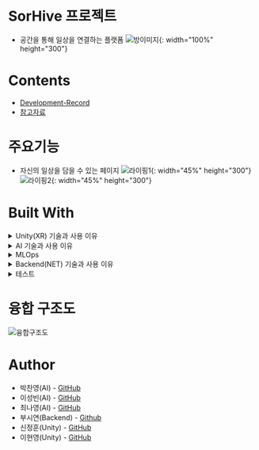 # SorHive 프로젝트
- 공간을 통해 일상을 연결하는 플랫폼
![방이미지](https://user-images.githubusercontent.com/111809392/205321871-c7de56fd-34cc-4a74-9f22-189ec16f87fe.png){: width="100%" height="300"}

# Contents
- [Development-Record](https://github.com/MA-Dot-COM/Intro/wiki/Development-Record)
- [참고자료](https://github.com/MA-Dot-COM/Intro/wiki/%EC%B0%B8%EA%B3%A0-%EC%9E%90%EB%A3%8C)

# 주요기능
- 자신의 일상을 담을 수 있는 페이지
![라이핑1](https://user-images.githubusercontent.com/111809392/205321857-2650fe08-b253-495b-8477-f8120b5522fd.png){: width="45%" height="300"}
![라이핑2](https://user-images.githubusercontent.com/111809392/205321864-1b3b4ccf-4be0-4acd-b671-36a8478f0166.png){: width="45%" height="300"}
# Built With

<details>
<summary>Unity(XR) 기술과 사용 이유</summary>
<div markdown="1">

- [Unity Enterprise](https://store.unity.com/kr/products/unity-enterprise)
  - 전체 UI 및 3D공간
- [Photon](https://www.photonengine.com/ko-KR/)
  - 다중사용자 환경
- [Blender](https://www.blender.org/)
  - 아바타 및 프리셋

</div>
</details>

<details>
<summary>AI 기술과 사용 이유</summary>
<div markdown="1">

- [Tensorflow](https://www.tensorflow.org/?hl=ko)
  -
- [Pytorch](https://pytorch.org/)
  -
- [Pycharm](https://www.jetbrains.com/ko-kr/pycharm/)
  -
- [Fastapi](https://fastapi.tiangolo.com/ko/)
  -
- [Docker](https://www.docker.com/)
  -

--------

 - 공간 분류모델
네이버, 구글에서 술집, 노래방, 카페등 공간에 대한 이미지 크롤링후 전처리, 약 12,000개의 데이터셋을 Resnet50모델에 전이학습하여 사용자가 일상의 사진을 올리면 분석하여 그와 맞는 공간에 대한 카테고리를 분류해 준다. 

- 아바타 생성모델
사용자의 얼굴 사진으로 아바타를 생성해주는 시스템을 설계하고 구현, 데이터 셋은 https://www.kaggle.com/datasets/niten19/face-shape-dataset를 사용한다. 얼굴이 이미 나누어져 있는 kaggle의 Face Shape Dataset 중 약 2500개를 사용해 눈모양과 눈썹모양을 라벨링 한 후, yolo5로 학습시켰다. yolo5의 detect.py와 data.yaml 수정해 얼굴형, 눈모양, 눈썹모양 별로 모델을 만든 뒤, 각 클래스마다 높은 값을 뽑아내 사용자의 얼굴사진을 분석해 아바타를 만든다. 

- Insightface의 Detection모델
공간분류 모델에 사용될 사용자들의 이미지 데이터의 초상권 보호를 위해 Insightface의 Detection모델인 RetinaFace-10GF를 사용하여 얼굴인식 후 모자이크 처리를 해주는 모델을 만들었다. 모자이크 처리한 데이터셋으로 공간분류 모델을 학습한 결과 성능의 차이는 없었고, 이후에도 사용자들에게 사진을 받으면 Insightface의 Detection모델을 거쳐 모자이크 처리되어 초상권이 보호된 데이터셋으로 활용할 계획이다.

- 추천 시스템
사용자 기반 협업 필터링을 통해 사용자 간 친밀도를 측정해 잠재적인 관계가 가깝지만 아직 팔로워 하지 않은 사용자를 추천해 주는 시스템을 설계하고 구현.
친구 친밀도 도출 시스템은 사용자에게 얼마나 관심이 많은지 클릭해서 본 빈도(룸인, 라이핑, 채팅 등)등 사용자 행동 양식을 수집하여 얼마나 친밀한지 판별하고,
이를 토대로 사용자에 대해 친밀도 순위를 결정한다.

</div>
</details>

<details>
<summary>MLOps</summary>
<div markdown="1">
 
## 이미지 → image classification → 공간

(사진)XR → NET → AI(분석) → NET → (공간)XR

![image-removebg-preview (19)](https://user-images.githubusercontent.com/111809392/205317427-cd9e6372-9368-4d9f-86f3-41c7adfb881a.png)
![image-removebg-preview (20)](https://user-images.githubusercontent.com/111809392/205317453-a6147b69-ae54-4fe6-8818-6be44fe28bdb.png)
![image-removebg-preview (21)](https://user-images.githubusercontent.com/111809392/205317463-7ec76e89-f5ce-44f7-a955-9a8bd252d188.png)
  
![Untitled (1)](https://user-images.githubusercontent.com/111809392/205317472-345c07bd-c83f-4098-a359-9cb7f0870ba7.png)
![Untitled](https://user-images.githubusercontent.com/111809392/205317480-bf87aa5b-7f5a-43e6-b19e-9a27e770ef69.png)
  
</div>
</details>

<details>
<summary>Backend(NET) 기술과 사용 이유</summary>
<div markdown="1">

- [AWS RDS - MySQL](https://aws.amazon.com/ko/rds/mysql/?nc=sn&loc=1)
  - 정규화를 통해 데이터의 일관성과 무결성을 확보하기 위해 사용했습니다.

- [MongoDB - Atlas](https://www.mongodb.com/ko-kr/cloud/atlas/efficiency)
  - 방대한 데이터 처리, 수정 필요없는 데이터들만 저장하여 빠르게 조회가 가능해서 사용했습니다.
  
- [AWS Ec2](https://aws.amazon.com/ko/ec2/)
  - 클라우드 환경의 가상 서버를 구축하기 위해 사용했습니다.
  
- [AWS S3](https://aws.amazon.com/ko/s3/?nc=sn&loc=0)
  - 이미지 저장, 호스팅, 뛰어난 보안성 때문에 사용했습니다.
  
- [AWS ElasticBeanstalk](https://aws.amazon.com/ko/elasticbeanstalk/)
  - 서버에서 개발된 웹 애플리케이션 및 서비스를 간단하게 배포하려고 사용한 서비스
  - 로드밸런싱, 오토스케일링 기능 함께 사용했습니다.

- [AWS Route53](https://aws.amazon.com/ko/route53)
  - ACM 과 ElasticBeanstalk 를 연결하여 사용했습니다.
  - Domain은 sorhive.shop 을 통해 접속 가능하게 하였습니다.

- [AWS Certificate Manager](https://aws.amazon.com/ko/certificate-manager)
  - 로드밸런서에 SSL 인증서를 연결하여 사용했습니다.
  - HTTP에 SSL 인증서를 사용하여 더 안전한 보안용 프로토콜인 HTTPS를 통해 더 안전한 SNS를 위해 사용했습니다.

- [SpringBoot](https://spring.io/projects/spring-boot)
  - 자바 기반의 웹 어플리케이션을 만들 수 있는 프레임워크인 스프링을 더 쉽게 사용할 수 있어서 사용했습니다.
  
- [JPA](https://spring.io/projects/spring-data-jpa)
  - 객체와 관계형 데이터베이스를 매핑하여 데이터베이스에 대한 의존성을 줄이고 생산성을 높이고 유지보수 향상, 성능 등의 장점 때문에 사용했습니다. 
  
- [Spring Security](https://spring.io/projects/spring-security)
  - 스프링 어플리케이션의 보안을 담당하는 스프링 하위 프레임 워크이고, 인증과 권한 부분을 담당했습니다.
  - JsonWebToken과 함께 사용하여 토큰 기반으로 접근을 통제했습니다.
  
- [Spring Batch](https://spring.io/projects/spring-batch)
  - 스프링 어플리케이션에서 일괄적인 데이터 처리를 담당하는 스프링 하위 프레임워크이고,
  - 라이핑(스토리)의 특성인 24시간 이후 안보이게 하는 기능
  - 추천배열(AI에 회원 * 회원에 대한 데이터를 통해 받아온 코사인 유사도 기반 추천 정렬)을 받아오고 몽고 DB에 저장하는 기능
    2 가지를 위해서 사용했습니다.
    
--------

- 회원 접근 권한 및 토큰 발급 : Spring Security, jsonwebtoken
- 데이터 일괄 처리 : Spring-Batch
- Object-relational mapping : jpa
- 이메일 처리 : Spring-Boot-Starter-Mail
- 로드밸런싱 : AWS Elastic Load Balancing, AWS Route53, AWS ACM
- 데이터 저장 : RDS
- 대량 데이터 저장 : MongoDB
- 파일 저장 : AWS S3

---------

</div>
</details>

<details>
<summary>테스트</summary>
<div markdown="1">
 
# Android 디버그 브리지(ADB)의 vmstat 출력값 이용 결과
  - 실제 사용하던 폰으로 해서 튀는 부분이 일부 존재 한다.
  - 백그라운드 앱 종료 후 10분간 대기, 이후 앱 구동 & 로그인 후 50분 대기, 이후 앱 종료 후 10분간 대기 한 그래프
![성능테스트](https://user-images.githubusercontent.com/111809392/205322590-ef6e49ac-3ad7-4bf9-b79a-7828c62a066e.png)
![성능테스트2](https://user-images.githubusercontent.com/111809392/205322666-1fe6c65c-4f7a-4339-a374-531bd9e1d0b9.png)

# Jmeter 이용 3만건 가량의 POST 테스트 결과
- AWS Cloud Watch 그래프
![부하테스트 결과](https://user-images.githubusercontent.com/111809392/205322686-4f8fb92a-7c86-4572-8899-583ca1d0908d.png)
![부하테스트 결과2](https://user-images.githubusercontent.com/111809392/205322699-3fe3e45c-3ce7-4622-9865-3f7d07a657b4.png)

</div>
</details>

# 융합 구조도
![융합구조도](https://user-images.githubusercontent.com/111809392/205318829-a7071a0d-5c43-4265-b92b-1fedc3d0e5b2.png)

# Author
- 박찬영(AI) - [GitHub](https://github.com/orgs/MA-Dot-COM/people/Jneck)
- 이성빈(AI) - [GitHub](https://github.com/orgs/MA-Dot-COM/people/naya-beene)
- 최나영(AI) - [GitHub](https://github.com/orgs/MA-Dot-COM/people/cny689)
- 부시연(Backend) - [Github](https://github.com/SybooSyboo782)
- 신정훈(Unity) - [GitHub](https://github.com/orgs/MA-Dot-COM/people/JasonShin10)
- 이현영(Unity) - [GitHub](https://github.com/orgs/MA-Dot-COM/people/leeHY22)
